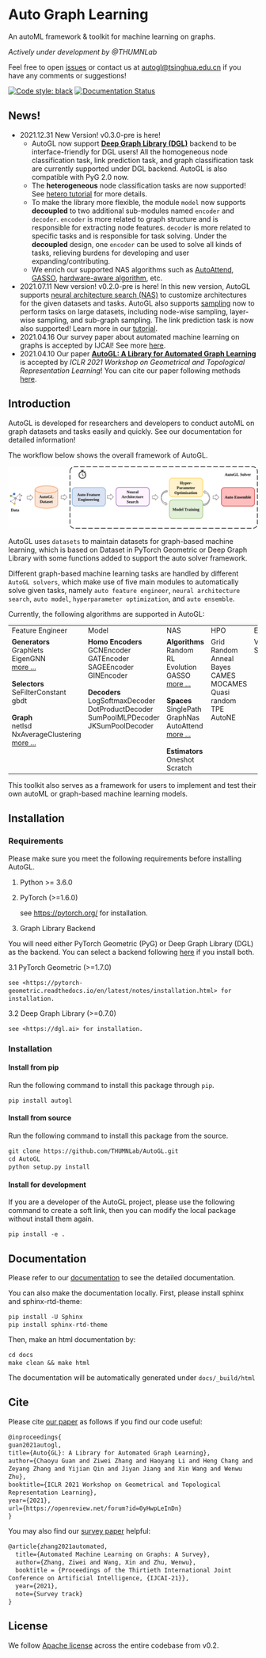 # Auto Graph Learning

An autoML framework & toolkit for machine learning on graphs.

*Actively under development by @THUMNLab*

Feel free to open <a href="https://github.com/THUMNLab/AutoGL/issues">issues</a> or contact us at <a href="mailto:autogl@tsinghua.edu.cn">autogl@tsinghua.edu.cn</a> if you have any comments or suggestions!

[![Code style: black](https://img.shields.io/badge/code%20style-black-000000.svg)](https://github.com/psf/black)
[![Documentation Status](http://mn.cs.tsinghua.edu.cn/autogl/documentation/?badge=latest)](http://mn.cs.tsinghua.edu.cn/autogl/documentation/?badge=latest)

## News!

- 2021.12.31 New Version! v0.3.0-pre is here!
    - AutoGL now support [__Deep Graph Library (DGL)__](https://www.dgl.ai/) backend to be interface-friendly for DGL users! All the homogeneous node classification task, link prediction task, and graph classification task are currently supported under DGL backend. AutoGL is also compatible with PyG 2.0 now.
    - The __heterogeneous__ node classification tasks are now supported! See [hetero tutorial](TODO) for more details.
    - To make the library more flexible, the module `model` now supports __decoupled__ to two additional sub-modules named `encoder` and `decoder`. `encoder` is more related to graph structure and is responsible for extracting node features. `decoder` is more related to specific tasks and is responsible for task solving. Under the __decoupled__ design, one `encoder` can be used to solve all kinds of tasks, relieving burdens for developing and user expanding/contributing.
    - We enrich our supported NAS algorithms such as [AutoAttend](TODO), [GASSO](TODO), [hardware-aware algorithm](TODO), etc. 
- 2021.07.11 New version! v0.2.0-pre is here! In this new version, AutoGL supports [neural architecture search (NAS)](http://mn.cs.tsinghua.edu.cn/autogl/documentation/docfile/tutorial/t_nas.html) to customize architectures for the given datasets and tasks. AutoGL also supports [sampling](http://mn.cs.tsinghua.edu.cn/autogl/documentation/docfile/tutorial/t_trainer.html#node-classification-with-sampling) now to perform tasks on large datasets, including node-wise sampling, layer-wise sampling, and sub-graph sampling. The link prediction task is now also supported! Learn more in our [tutorial](http://mn.cs.tsinghua.edu.cn/autogl/documentation/index.html).
- 2021.04.16 Our survey paper about automated machine learning on graphs is accepted by IJCAI! See more [here](http://arxiv.org/abs/2103.00742).
- 2021.04.10 Our paper [__AutoGL: A Library for Automated Graph Learning__](https://arxiv.org/abs/2104.04987) is accepted by _ICLR 2021 Workshop on Geometrical and Topological Representation Learning_! You can cite our paper following methods [here](#Cite).

## Introduction

AutoGL is developed for researchers and developers to conduct autoML on graph datasets and tasks easily and quickly. See our documentation for detailed information!

The workflow below shows the overall framework of AutoGL.

<img src="./resources/workflow.svg">

AutoGL uses `datasets` to maintain datasets for graph-based machine learning, which is based on Dataset in PyTorch Geometric or Deep Graph Library with some functions added to support the auto solver framework.

Different graph-based machine learning tasks are handled by different `AutoGL solvers`, which make use of five main modules to automatically solve given tasks, namely `auto feature engineer`, `neural architecture search`, `auto model`, `hyperparameter optimization`, and `auto ensemble`. 

Currently, the following algorithms are supported in AutoGL:


<table>
    <tbody>
    <tr valign="top">
        <td>Feature Engineer</td>
        <td>Model</td>
        <td>NAS</td>
        <td>HPO</td>
        <td>Ensemble</td>
    </tr>
    <tr valign="top">
        <!--<td><b>Generators</b><br>graphlet <br> eigen <br> pagerank <br> PYGLocalDegreeProfile <br> PYGNormalizeFeatures <br> PYGOneHotDegree <br> onehot <br> <br><b>Selectors</b><br> SeFilterConstant<br> gbdt <br> <br><b>Subgraph</b><br> NxLargeCliqueSize<br> NxAverageClusteringApproximate<br> NxDegreeAssortativityCoefficient<br> NxDegreePearsonCorrelationCoefficient<br> NxHasBridge <br>NxGraphCliqueNumber<br> NxGraphNumberOfCliques<br> NxTransitivity<br> NxAverageClustering<br> NxIsConnected<br> NxNumberConnectedComponents<br> NxIsDistanceRegular<br> NxLocalEfficiency<br> NxGlobalEfficiency<br> NxIsEulerian </td>-->
        <td><b>Generators</b><br>Graphlets <br> EigenGNN <br> <a href="http://mn.cs.tsinghua.edu.cn/autogl/documentation/docfile/tutorial/t_fe.html">more ...</a><br><br><b>Selectors</b><br> SeFilterConstant<br> gbdt <br> <br><b>Graph</b><br> netlsd<br> NxAverageClustering<br> <a href="http://mn.cs.tsinghua.edu.cn/autogl/documentation/docfile/tutorial/t_fe.html">more ...</a></td>
        <td><b>Homo Encoders</b><br> GCNEncoder <br> GATEncoder <br> SAGEEncoder <br> GINEncoder <br> <br><b>Decoders</b><br>LogSoftmaxDecoder <br> DotProductDecoder <br> SumPoolMLPDecoder <br> JKSumPoolDecoder </td>
        <td>
        <b>Algorithms</b><br>
        Random<br>
        RL<br>
        Evolution<br>
        GASSO<br>
        <a href='http://mn.cs.tsinghua.edu.cn/autogl/documentation/docfile/documentation/nas.html'>more ...</a><br><br>
        <b>Spaces</b><br>
        SinglePath<br>
        GraphNas<br>
        AutoAttend<br>
        <a href='http://mn.cs.tsinghua.edu.cn/autogl/documentation/docfile/documentation/nas.html'>more ...</a><br><br>
        <b>Estimators</b><br>
        Oneshot<br>
        Scratch<br>
        </td>
        <td> Grid <br> Random <br> Anneal <br> Bayes <br> CAMES <br> MOCAMES <br> Quasi random <br> TPE <br> AutoNE </td>
        <td> Voting <br> Stacking </td>
    </tr>
    </tbody>
</table>

This toolkit also serves as a framework for users to implement and test their own autoML or graph-based machine learning models.

## Installation

### Requirements

Please make sure you meet the following requirements before installing AutoGL.

1. Python >= 3.6.0

2. PyTorch (>=1.6.0)

    see <https://pytorch.org/> for installation.

3. Graph Library Backend

You will need either PyTorch Geometric (PyG) or Deep Graph Library (DGL) as the backend. You can select a backend following [here](TODO) if you install both.

3.1 PyTorch Geometric (>=1.7.0)

    see <https://pytorch-geometric.readthedocs.io/en/latest/notes/installation.html> for installation.

3.2 Deep Graph Library (>=0.7.0)

    see <https://dgl.ai> for installation.

### Installation

#### Install from pip

Run the following command to install this package through `pip`.

```
pip install autogl
```

#### Install from source

Run the following command to install this package from the source.

```
git clone https://github.com/THUMNLab/AutoGL.git
cd AutoGL
python setup.py install
```

#### Install for development

If you are a developer of the AutoGL project, please use the following command to create a soft link, then you can modify the local package without install them again.

```
pip install -e .
```

## Documentation

Please refer to our <a href="http://mn.cs.tsinghua.edu.cn/autogl/documentation/">documentation</a> to see the detailed documentation.

You can also make the documentation locally. First, please install sphinx and sphinx-rtd-theme:
```
pip install -U Sphinx
pip install sphinx-rtd-theme
```
Then, make an html documentation by:
```
cd docs
make clean && make html
```

The documentation will be automatically generated under `docs/_build/html`

## Cite

Please cite [our paper](https://openreview.net/forum?id=0yHwpLeInDn) as follows if you find our code useful:
```
@inproceedings{
guan2021autogl,
title={Auto{GL}: A Library for Automated Graph Learning},
author={Chaoyu Guan and Ziwei Zhang and Haoyang Li and Heng Chang and Zeyang Zhang and Yijian Qin and Jiyan Jiang and Xin Wang and Wenwu Zhu},
booktitle={ICLR 2021 Workshop on Geometrical and Topological Representation Learning},
year={2021},
url={https://openreview.net/forum?id=0yHwpLeInDn}
}
```

You may also find our [survey paper](http://arxiv.org/abs/2103.00742) helpful:
```
@article{zhang2021automated,
  title={Automated Machine Learning on Graphs: A Survey},
  author={Zhang, Ziwei and Wang, Xin and Zhu, Wenwu},
  booktitle = {Proceedings of the Thirtieth International Joint Conference on Artificial Intelligence, {IJCAI-21}},
  year={2021},
  note={Survey track}
}
```

## License
We follow [Apache license](LICENSE) across the entire codebase from v0.2.
